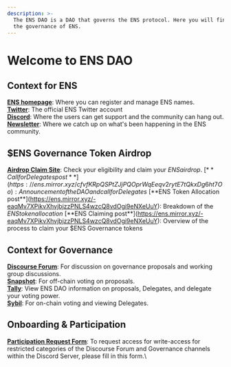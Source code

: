 ```yaml
---
description: >-
  The ENS DAO is a DAO that governs the ENS protocol. Here you will findimportant links and resources related to understanding and participating in
  the governance of ENS.
---
```


# Welcome to ENS DAO

## Context for ENS

[**ENS homepage**](https://ens.domains): Where you can register and manage ENS names.\
[**Twitter**](htps://twitter.com/endomains): The official ENS Twitter account\
[**Discord**](https://chat.ens.domains): Where the users can get support and the community can hang out. \
[**Newsletter**](https://ensdomains.substack.com): Where we catch up on what's been happening in the ENS community.

## $ENS Governance Token Airdrop

[**Airdrop Claim Site**](https://claim.ens.domains): Check your eligibility and claim your $ENS airdrop.\
[**Call for Delegates post**](https://ens.mirror.xyz/cfvfKRpQSPtZJjPQOprWqEeqv2rytE7tQkxDg6ht7Oo): Announcement of the DAO and call for Delegates\
[**$ENS Token Allocation post**](https://ens.mirror.xyz/-eaqMv7XPikvXhvjbjzzPNLS4wzcQ8vdOgi9eNXeUuY): Breakdown of the $ENS token allocation\
[**$ENS Claiming post\*\*](https://ens.mirror.xyz/-eaqMv7XPikvXhvjbjzzPNLS4wzcQ8vdOgi9eNXeUuY): Overview of the process to claim your $ENS Governance tokens

## Context for Governance

[**Discourse Forum**](https://discuss.ens.domains): For discussion on governance proposals and working group discussions.\
[**Snapshot**](https://snapshot.org/#/ens.eth): For off-chain voting on proposals.\
[**Tally**](https://www.withtally.com/governance/ens): View ENS DAO information on proposals, Delegates, and delegate your voting power.\
[**Sybil**](https://sybil.org/#/delegates/ens): For on-chain voting and viewing Delegates.

## Onboarding & Participation

[**Participation Request Form**](https://airtable.com/shrv2xP39SmuCcd5j): To request access for write-access for restricted categories of the Discourse Forum and Governance channels within the Discord Server, please fill in this form.\

